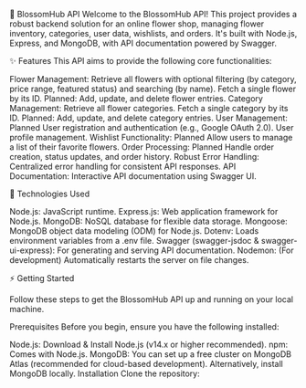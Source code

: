 🌸 BlossomHub API
Welcome to the BlossomHub API! This project provides a robust backend solution for an online flower shop, managing flower inventory, categories, user data, wishlists, and orders. It's built with Node.js, Express, and MongoDB, with API documentation powered by Swagger.

✨ Features
This API aims to provide the following core functionalities:

Flower Management:
Retrieve all flowers with optional filtering (by category, price range, featured status) and searching (by name).
Fetch a single flower by its ID.
Planned: Add, update, and delete flower entries.
Category Management:
Retrieve all flower categories.
Fetch a single category by its ID.
Planned: Add, update, and delete category entries.
User Management: Planned
User registration and authentication (e.g., Google OAuth 2.0).
User profile management.
Wishlist Functionality: Planned
Allow users to manage a list of their favorite flowers.
Order Processing: Planned
Handle order creation, status updates, and order history.
Robust Error Handling: Centralized error handling for consistent API responses.
API Documentation: Interactive API documentation using Swagger UI.

🚀 Technologies Used

Node.js: JavaScript runtime.
Express.js: Web application framework for Node.js.
MongoDB: NoSQL database for flexible data storage.
Mongoose: MongoDB object data modeling (ODM) for Node.js.
Dotenv: Loads environment variables from a .env file.
Swagger (swagger-jsdoc & swagger-ui-express): For generating and serving API documentation.
Nodemon: (For development) Automatically restarts the server on file changes.

⚡ Getting Started

Follow these steps to get the BlossomHub API up and running on your local machine.

Prerequisites
Before you begin, ensure you have the following installed:

Node.js: Download & Install Node.js (v14.x or higher recommended).
npm: Comes with Node.js.
MongoDB:
You can set up a free cluster on MongoDB Atlas (recommended for cloud-based development).
Alternatively, install MongoDB locally.
Installation
Clone the repository:

